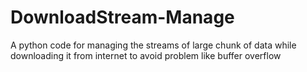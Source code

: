 # DownloadStream-Manage
A python code for managing the streams of large chunk of data while downloading it from internet to avoid problem like buffer overflow
